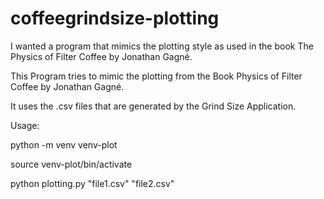 # coffeegrindsize-plotting
I wanted a program that mimics the plotting style as used in the book The Physics of Filter Coffee by Jonathan Gagné.

This Program tries to mimic the plotting from the Book Physics of Filter Coffee by Jonathan Gagné.

It uses the .csv files that are generated by the Grind Size Application.


Usage:

python -m venv venv-plot

source venv-plot/bin/activate

python plotting.py "file1.csv" "file2.csv"
